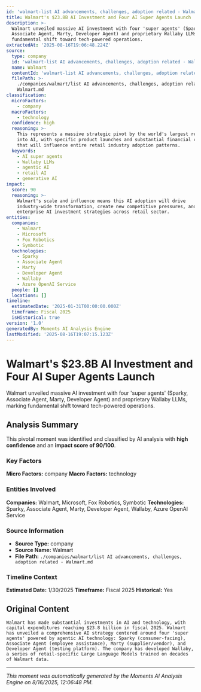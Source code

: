 ```yaml
---
id: 'walmart-list AI advancements, challenges, adoption related - Walmart-moment-1'
title: Walmart's $23.8B AI Investment and Four AI Super Agents Launch
description: >-
  Walmart unveiled massive AI investment with four 'super agents' (Sparky,
  Associate Agent, Marty, Developer Agent) and proprietary Wallaby LLMs, marking
  fundamental shift toward tech-powered operations.
extractedAt: '2025-08-16T19:06:48.224Z'
source:
  type: company
  id: 'walmart-list AI advancements, challenges, adoption related - Walmart'
  name: Walmart
  contentId: 'walmart-list AI advancements, challenges, adoption related - Walmart'
  filePath: >-
    ./companies/walmart/list AI advancements, challenges, adoption related -
    Walmart.md
classification:
  microFactors:
    - company
  macroFactors:
    - technology
  confidence: high
  reasoning: >-
    This represents a massive strategic pivot by the world's largest retailer
    into AI, with specific product launches and substantial financial commitment
    that will influence entire retail industry adoption patterns.
  keywords:
    - AI super agents
    - Wallaby LLMs
    - agentic AI
    - retail AI
    - generative AI
impact:
  score: 90
  reasoning: >-
    Walmart's scale and influence means this AI adoption will drive
    industry-wide transformation, create new competitive pressures, and validate
    enterprise AI investment strategies across retail sector.
entities:
  companies:
    - Walmart
    - Microsoft
    - Fox Robotics
    - Symbotic
  technologies:
    - Sparky
    - Associate Agent
    - Marty
    - Developer Agent
    - Wallaby
    - Azure OpenAI Service
  people: []
  locations: []
timeline:
  estimatedDate: '2025-01-31T00:00:00.000Z'
  timeframe: Fiscal 2025
  isHistorical: true
version: '1.0'
generatedBy: Moments AI Analysis Engine
lastModified: '2025-08-16T19:07:15.123Z'
---
```

# Walmart's $23.8B AI Investment and Four AI Super Agents Launch

Walmart unveiled massive AI investment with four 'super agents' (Sparky, Associate Agent, Marty, Developer Agent) and proprietary Wallaby LLMs, marking fundamental shift toward tech-powered operations.

## Analysis Summary

This pivotal moment was identified and classified by AI analysis with **high confidence** and an **impact score of 90/100**.

### Key Factors

**Micro Factors:** company
**Macro Factors:** technology

### Entities Involved

**Companies:** Walmart, Microsoft, Fox Robotics, Symbotic
**Technologies:** Sparky, Associate Agent, Marty, Developer Agent, Wallaby, Azure OpenAI Service



### Source Information

- **Source Type:** company
- **Source Name:** Walmart
- **File Path:** `./companies/walmart/list AI advancements, challenges, adoption related - Walmart.md`

### Timeline Context

**Estimated Date:** 1/30/2025
**Timeframe:** Fiscal 2025
**Historical:** Yes

## Original Content

```
Walmart has made substantial investments in AI and technology, with capital expenditures reaching $23.8 billion in fiscal 2025. Walmart has unveiled a comprehensive AI strategy centered around four 'super agents' powered by agentic AI technology: Sparky (consumer-facing), Associate Agent (employee assistance), Marty (supplier/vendor), and Developer Agent (testing platform). The company has developed Wallaby, a series of retail-specific Large Language Models trained on decades of Walmart data.
```

---

*This moment was automatically generated by the Moments AI Analysis Engine on 8/16/2025, 12:06:48 PM.*
